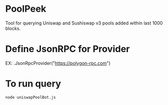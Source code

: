# PoolPeek
Tool for querying Uniswap and Sushiswap v3 pools added within last 1000 blocks.

# Define JsonRPC for Provider

 EX:  .JsonRpcProvider("https://polygon-rpc.com")

# To run query
```bash
node uniswapPoolBot.js
